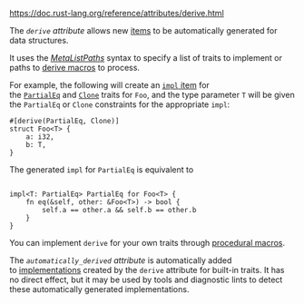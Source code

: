 https://doc.rust-lang.org/reference/attributes/derive.html

The *`derive` attribute* allows new [items](https://doc.rust-lang.org/reference/items.html) to be automatically generated for data structures.


It uses the [*MetaListPaths*](https://doc.rust-lang.org/reference/attributes.html#meta-item-attribute-syntax) syntax to specify a list of traits to implement or paths to [derive macros](https://doc.rust-lang.org/reference/procedural-macros.html#derive-macros) to process.

For example, the following will create an [`impl` item](https://doc.rust-lang.org/reference/items/implementations.html) for the [`PartialEq`](https://doc.rust-lang.org/core/cmp/trait.PartialEq.html) and [`Clone`](https://doc.rust-lang.org/core/clone/trait.Clone.html) traits for `Foo`, and the type parameter `T` will be given the `PartialEq` or `Clone` constraints for the appropriate `impl`:

```
#[derive(PartialEq, Clone)]
struct Foo<T> {
    a: i32,
    b: T,
}

```

The generated `impl` for `PartialEq` is equivalent to

```

impl<T: PartialEq> PartialEq for Foo<T> {
    fn eq(&self, other: &Foo<T>) -> bool {
        self.a == other.a && self.b == other.b
    }
}

```

You can implement `derive` for your own traits through [procedural macros](https://doc.rust-lang.org/reference/procedural-macros.html#derive-macros).

The *`automatically_derived` attribute* is automatically added to [implementations](https://doc.rust-lang.org/reference/items/implementations.html) created by the `derive` attribute for built-in traits. It has no direct effect, but it may be used by tools and diagnostic lints to detect these automatically generated implementations.